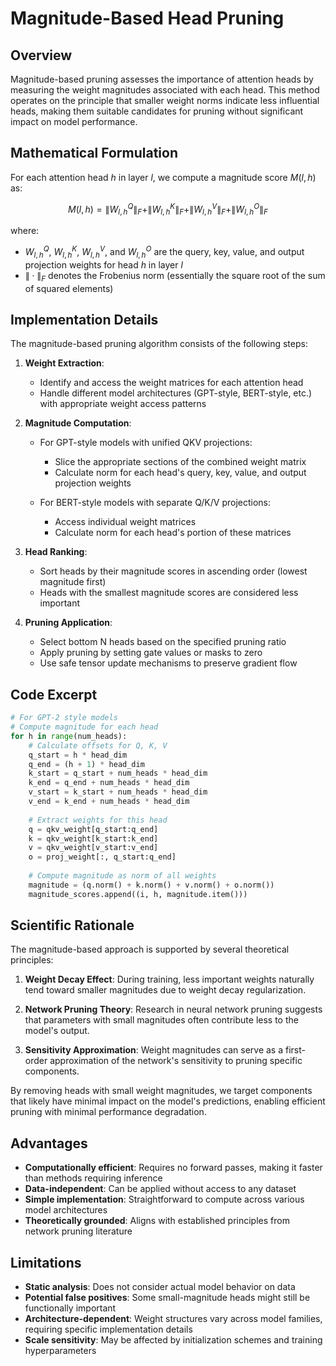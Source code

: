 # Magnitude-Based Head Pruning

## Overview

Magnitude-based pruning assesses the importance of attention heads by measuring the weight magnitudes associated with each head. This method operates on the principle that smaller weight norms indicate less influential heads, making them suitable candidates for pruning without significant impact on model performance.

## Mathematical Formulation

For each attention head $h$ in layer $l$, we compute a magnitude score $M(l,h)$ as:

$$M(l,h) = \|W^Q_{l,h}\|_F + \|W^K_{l,h}\|_F + \|W^V_{l,h}\|_F + \|W^O_{l,h}\|_F$$

where:
- $W^Q_{l,h}$, $W^K_{l,h}$, $W^V_{l,h}$, and $W^O_{l,h}$ are the query, key, value, and output projection weights for head $h$ in layer $l$
- $\|\cdot\|_F$ denotes the Frobenius norm (essentially the square root of the sum of squared elements)

## Implementation Details

The magnitude-based pruning algorithm consists of the following steps:

1. **Weight Extraction**:
   - Identify and access the weight matrices for each attention head
   - Handle different model architectures (GPT-style, BERT-style, etc.) with appropriate weight access patterns

2. **Magnitude Computation**:
   - For GPT-style models with unified QKV projections:
     - Slice the appropriate sections of the combined weight matrix
     - Calculate norm for each head's query, key, value, and output projection weights
   
   - For BERT-style models with separate Q/K/V projections:
     - Access individual weight matrices
     - Calculate norm for each head's portion of these matrices

3. **Head Ranking**:
   - Sort heads by their magnitude scores in ascending order (lowest magnitude first)
   - Heads with the smallest magnitude scores are considered less important

4. **Pruning Application**:
   - Select bottom N heads based on the specified pruning ratio
   - Apply pruning by setting gate values or masks to zero
   - Use safe tensor update mechanisms to preserve gradient flow

## Code Excerpt

```python
# For GPT-2 style models
# Compute magnitude for each head
for h in range(num_heads):
    # Calculate offsets for Q, K, V
    q_start = h * head_dim
    q_end = (h + 1) * head_dim
    k_start = q_start + num_heads * head_dim
    k_end = q_end + num_heads * head_dim
    v_start = k_start + num_heads * head_dim
    v_end = k_end + num_heads * head_dim
    
    # Extract weights for this head
    q = qkv_weight[q_start:q_end]
    k = qkv_weight[k_start:k_end]
    v = qkv_weight[v_start:v_end]
    o = proj_weight[:, q_start:q_end]
    
    # Compute magnitude as norm of all weights
    magnitude = (q.norm() + k.norm() + v.norm() + o.norm())
    magnitude_scores.append((i, h, magnitude.item()))
```

## Scientific Rationale

The magnitude-based approach is supported by several theoretical principles:

1. **Weight Decay Effect**: During training, less important weights naturally tend toward smaller magnitudes due to weight decay regularization.
   
2. **Network Pruning Theory**: Research in neural network pruning suggests that parameters with small magnitudes often contribute less to the model's output.
   
3. **Sensitivity Approximation**: Weight magnitudes can serve as a first-order approximation of the network's sensitivity to pruning specific components.

By removing heads with small weight magnitudes, we target components that likely have minimal impact on the model's predictions, enabling efficient pruning with minimal performance degradation.

## Advantages

- **Computationally efficient**: Requires no forward passes, making it faster than methods requiring inference
- **Data-independent**: Can be applied without access to any dataset
- **Simple implementation**: Straightforward to compute across various model architectures
- **Theoretically grounded**: Aligns with established principles from network pruning literature

## Limitations

- **Static analysis**: Does not consider actual model behavior on data
- **Potential false positives**: Some small-magnitude heads might still be functionally important
- **Architecture-dependent**: Weight structures vary across model families, requiring specific implementation details
- **Scale sensitivity**: May be affected by initialization schemes and training hyperparameters
